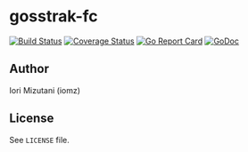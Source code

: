 gosstrak-fc
==

[![Build Status](https://travis-ci.org/iomz/gosstrak.svg?branch=master)](https://travis-ci.org/iomz/gosstrak)
[![Coverage Status](https://coveralls.io/repos/iomz/gosstrak/badge.svg?branch=master)](https://coveralls.io/github/iomz/gosstrak?branch=master)
[![Go Report Card](https://goreportcard.com/badge/github.com/iomz/gosstrak)](https://goreportcard.com/report/github.com/iomz/gosstrak)
[![GoDoc](https://godoc.org/github.com/iomz/gosstrak?status.svg)](http://godoc.org/github.com/iomz/gosstrak)

Author
--

Iori Mizutani (iomz)

License
--
See `LICENSE` file.
